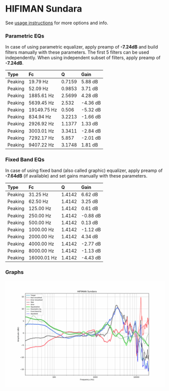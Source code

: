 # HIFIMAN Sundara
See [usage instructions](https://github.com/jaakkopasanen/AutoEq#usage) for more options and info.

### Parametric EQs
In case of using parametric equalizer, apply preamp of **-7.24dB** and build filters manually
with these parameters. The first 5 filters can be used independently.
When using independent subset of filters, apply preamp of **-7.24dB**.

| Type    | Fc          |      Q | Gain     |
|:--------|:------------|:-------|:---------|
| Peaking | 19.79 Hz    | 0.7159 | 5.88 dB  |
| Peaking | 52.09 Hz    | 0.9853 | 3.71 dB  |
| Peaking | 1885.61 Hz  | 2.5699 | 4.28 dB  |
| Peaking | 5639.45 Hz  | 2.532  | -4.36 dB |
| Peaking | 19149.75 Hz | 0.506  | -5.32 dB |
| Peaking | 834.94 Hz   | 3.2213 | -1.66 dB |
| Peaking | 2926.92 Hz  | 1.1377 | 1.33 dB  |
| Peaking | 3003.01 Hz  | 3.3411 | -2.84 dB |
| Peaking | 7292.17 Hz  | 5.857  | -2.01 dB |
| Peaking | 9407.22 Hz  | 3.1748 | 1.81 dB  |

### Fixed Band EQs
In case of using fixed band (also called graphic) equalizer, apply preamp of **-7.64dB**
(if available) and set gains manually with these parameters.

| Type    | Fc          |      Q | Gain     |
|:--------|:------------|:-------|:---------|
| Peaking | 31.25 Hz    | 1.4142 | 6.62 dB  |
| Peaking | 62.50 Hz    | 1.4142 | 3.25 dB  |
| Peaking | 125.00 Hz   | 1.4142 | 0.61 dB  |
| Peaking | 250.00 Hz   | 1.4142 | -0.88 dB |
| Peaking | 500.00 Hz   | 1.4142 | 0.13 dB  |
| Peaking | 1000.00 Hz  | 1.4142 | -1.12 dB |
| Peaking | 2000.00 Hz  | 1.4142 | 4.34 dB  |
| Peaking | 4000.00 Hz  | 1.4142 | -2.77 dB |
| Peaking | 8000.00 Hz  | 1.4142 | -1.13 dB |
| Peaking | 16000.01 Hz | 1.4142 | -4.43 dB |

### Graphs
![](./HIFIMAN%20Sundara.png)